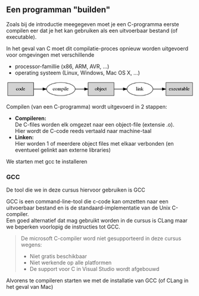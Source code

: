 ## Een programman "builden"

Zoals bij de introductie meegegeven moet je een C-programma eerste compilen eer dat je het kan gebruiken als een uitvoerbaar bestand (of executable).

In het geval van C moet dit compilatie-proces opnieuw worden uitgevoerd voor omgevingen met verschillende

* processor-famillie (x86, ARM, AVR, ...)
* operating systeem (Linux, Windows, Mac OS X, ...)

![](../../pictures/compile_build.png)

Compilen (van een C-programma) wordt uitgevoerd in 2 stappen:

* **Compileren:**  
  De C-files worden elk omgezet naar een object-file (extensie .o).  
  Hier wordt de C-code reeds vertaald naar machine-taal
* **Linken:**  
  Hier worden 1 of meerdere object files met elkaar verbonden (en eventueel gelinkt aan externe libraries)

We starten met gcc te installeren

### GCC

De tool die we in deze cursus hiervoor gebruiken is GCC

GCC is een command-line-tool die c-code kan omzetten naar een uitvoerbaar bestand en is de standaard-implementatie van de Unix C-compiler.  
Een goed alternatief dat mag gebruikt worden in de cursus is CLang maar we beperken voorlopig de instructies tot GCC.

> De microsoft C-compiler word niet gesupporteerd in deze cursus wegens:
>
> * Niet gratis beschikbaar
> * Niet werkende op alle platformen
> * De support voor C in Visual Studio wordt afgebouwd

Alvorens te compileren starten we met de installatie van GCC (of CLang in het geval van Mac)
